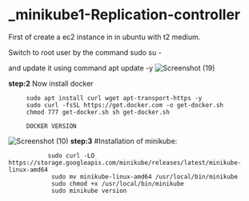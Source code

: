 # _minikube1-Replication-controller

First of create a ec2 instance in in ubuntu with t2 medium.

Switch to root user by the command sudo su -

and update it using command apt update -y
![Screenshot (19)](https://github.com/user-attachments/assets/fe1ea923-ba35-4808-af8f-3dcc26795af3)

**step:2**
Now install docker

         sudo apt install curl wget apt-transport-https -y
         sudo curl -fsSL https://get.docker.com -o get-docker.sh 
         chmod 777 get-docker.sh sh get-docker.sh
         
         DOCKER VERSION
![Screenshot (10)](https://github.com/user-attachments/assets/575db7df-464a-4e44-8adb-5a6c403c9e8e)
**step:3**
#Installation of minikube:

               sudo curl -LO https://storage.googleapis.com/minikube/releases/latest/minikube-linux-amd64
                sudo mv minikube-linux-amd64 /usr/local/bin/minikube
                sudo chmod +x /usr/local/bin/minikube
                sudo minikube version




